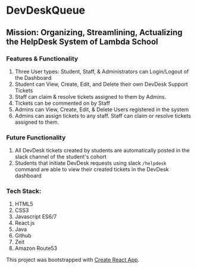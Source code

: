 <h1>DevDeskQueue</h1>


<h2><strong>Mission: </strong>Organizing, Streamlining, Actualizing the HelpDesk System of Lambda School</h2>

<h3>Features & Functionality</h3>
<ol>
    <li>Three User types: Student, Staff, & Administrators can Login/Logout of the Dashboard</li>
    <li>Student can View, Create, Edit, and Delete their own DevDesk Support Tickets</li>
    <li>Staff can claim & resolve tickets assigned to them by Admins.</li>
    <li>Tickets can be commented on by Staff</li>
    <li>Admins can View, Create, Edit, & Delete Users registered in the system </li>
    <li>Admins can assign tickets to any staff. Staff can claim or resolve tickets assigned to them.</li>
</ol>
<h3>Future Functionality</h3>
<ol>
    <li>All DevDesk tickets created by students are automatically posted in the slack channel of the student's cohort</li>
    <li>Students that initiate DevDesk requests using slack <code>/helpdesk </code> command are able to view their created tickets in the DevDesk dashboard</li>
</ol>

<h3>Tech Stack:</h3>
<ol>
    <li>HTML5</li>
    <li>CSS3</li>
    <li>Javascript ES6/7</li>
    <li>React.js</li>
    <li>Java</li>
    <li>Github</li>
    <li>Zeit</li>
    <li>Amazon Route53</li>
</ol>




This project was bootstrapped with [Create React App](https://github.com/facebook/create-react-app).



